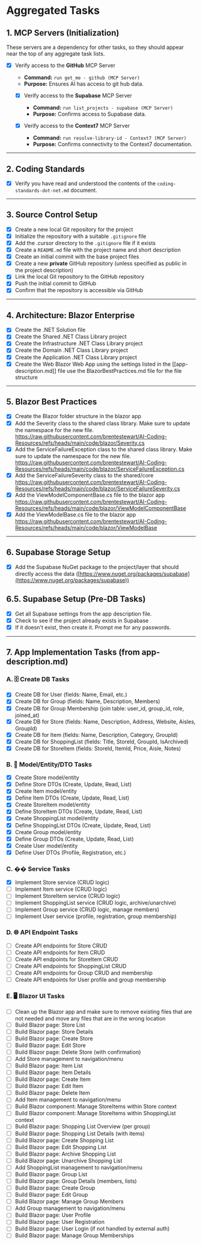 # Aggregated Tasks

## 1. MCP Servers (Initialization)
These servers are a dependency for other tasks, so they should appear near the top of any aggregate task lists.

-  [x] Verify access to the **GitHub** MCP Server
    - **Command:** `run get_me - github (MCP Server)`
    - **Purpose:** Ensures AI has access to git hub data.

  -  [x] Verify access to the **Supabase** MCP Server
    - **Command:** `run list_projects - supabase (MCP Server)`
    - **Purpose:** Confirms access to Supabase data.

  -  [x] Verify access to the **Context7** MCP Server
    - **Command:** `run resolve-library-id - Context7 (MCP Server)`
    - **Purpose:** Confirms connectivity to the Context7 documentation.

---

## 2. Coding Standards
-  [x] Verify you have read and understood the contents of the `coding-standards-dot-net.md` document.

---

## 3. Source Control Setup
- [x] Create a new local Git repository for the project
- [x] Initialize the repository with a suitable `.gitignore` file
- [x] Add the .cursor directory to the `.gitignore` file if it exists
- [x] Create a `README.md` file with the project name and short description
- [x] Create an initial commit with the base project files
- [x] Create a new **private** GitHub repository (unless specified as public in the project description)
- [x] Link the local Git repository to the GitHub repository
- [x] Push the initial commit to GitHub
- [x] Confirm that the repository is accessible via GitHub

---

## 4. Architecture: Blazor Enterprise
*  [x] Create the .NET Solution file 
*  [x] Create the Shared .NET Class Library project
*  [x] Create the Infrastructure .NET Class Library project
*  [x] Create the Domain .NET Class Library project
*  [x] Create the Application .NET Class Library project
*  [x] Create the Web Blazor Web App using the settings listed in the [[app-description.md]] file use the BlazorBestPractices.md file for the file structure

---

## 5. Blazor Best Practices
*  [x] Create the Blazor folder structure in the blazor app
*  [x] Add the Severity class to the shared class library. Make sure to update the namespace for the new file. https://raw.githubusercontent.com/brentestewart/AI-Coding-Resources/refs/heads/main/code/blazor/Severity.cs
*  [x] Add the ServiceFailureException class to the shared class library. Make sure to update the namespace for the new file. https://raw.githubusercontent.com/brentestewart/AI-Coding-Resources/refs/heads/main/code/blazor/ServiceFailureException.cs
*  [x] Add the ServiceFailureSeverity class to the shared/core https://raw.githubusercontent.com/brentestewart/AI-Coding-Resources/refs/heads/main/code/blazor/ServiceFailureSeverity.cs
*  [x] Add the ViewModelComponentBase.cs file to the blazor app https://raw.githubusercontent.com/brentestewart/AI-Coding-Resources/refs/heads/main/code/blazor/ViewModelComponentBase
*  [x] Add the ViewModelBase.cs file to the blazor app https://raw.githubusercontent.com/brentestewart/AI-Coding-Resources/refs/heads/main/code/blazor/ViewModelBase

---

## 6. Supabase Storage Setup
- [x] Add the Supabase NuGet package to the project/layer that should directly access the data ([https://www.nuget.org/packages/supabase](https://www.nuget.org/packages/supabase))

## 6.5. Supabase Setup (Pre-DB Tasks)
- [x] Get all Supabase settings from the app description file.
- [x] Check to see if the project already exists in Supabase
- [x] If it doesn't exist, then create it. Prompt me for any passwords.

---

## 7. App Implementation Tasks (from app-description.md)

### A. 🗄️ Create DB Tasks
- [x] Create DB for User (fields: Name, Email, etc.)
- [x] Create DB for Group (fields: Name, Description, Members)
- [x] Create DB for Group Membership (join table: user_id, group_id, role, joined_at)
- [x] Create DB for Store (fields: Name, Description, Address, Website, Aisles, GroupId)
- [x] Create DB for Item (fields: Name, Description, Category, GroupId)
- [x] Create DB for ShoppingList (fields: Title, StoreId, GroupId, IsArchived)
- [x] Create DB for StoreItem (fields: StoreId, ItemId, Price, Aisle, Notes)

### B. 🧩 Model/Entity/DTO Tasks
- [x] Create Store model/entity
- [x] Define Store DTOs (Create, Update, Read, List)
- [x] Create Item model/entity
- [x] Define Item DTOs (Create, Update, Read, List)
- [x] Create StoreItem model/entity
- [x] Define StoreItem DTOs (Create, Update, Read, List)
- [x] Create ShoppingList model/entity
- [x] Define ShoppingList DTOs (Create, Update, Read, List)
- [x] Create Group model/entity
- [x] Define Group DTOs (Create, Update, Read, List)
- [x] Create User model/entity
- [x] Define User DTOs (Profile, Registration, etc.)

### C. ��️ Service Tasks
- [x] Implement Store service (CRUD logic)
- [ ] Implement Item service (CRUD logic)
- [ ] Implement StoreItem service (CRUD logic)
- [ ] Implement ShoppingList service (CRUD logic, archive/unarchive)
- [ ] Implement Group service (CRUD logic, manage members)
- [ ] Implement User service (profile, registration, group membership)

### D. 🌐 API Endpoint Tasks
- [ ] Create API endpoints for Store CRUD
- [ ] Create API endpoints for Item CRUD
- [ ] Create API endpoints for StoreItem CRUD
- [ ] Create API endpoints for ShoppingList CRUD
- [ ] Create API endpoints for Group CRUD and membership
- [ ] Create API endpoints for User profile and group membership

### E. 🖥️ Blazor UI Tasks
- [ ] Clean up the Blazor app and make sure to remove existing files that are not needed and move any files that are in the wrong location
- [ ] Build Blazor page: Store List
- [ ] Build Blazor page: Store Details
- [ ] Build Blazor page: Create Store
- [ ] Build Blazor page: Edit Store
- [ ] Build Blazor page: Delete Store (with confirmation)
- [ ] Add Store management to navigation/menu
- [ ] Build Blazor page: Item List
- [ ] Build Blazor page: Item Details
- [ ] Build Blazor page: Create Item
- [ ] Build Blazor page: Edit Item
- [ ] Build Blazor page: Delete Item
- [ ] Add Item management to navigation/menu
- [ ] Build Blazor component: Manage StoreItems within Store context
- [ ] Build Blazor component: Manage StoreItems within ShoppingList context
- [ ] Build Blazor page: Shopping List Overview (per group)
- [ ] Build Blazor page: Shopping List Details (with items)
- [ ] Build Blazor page: Create Shopping List
- [ ] Build Blazor page: Edit Shopping List
- [ ] Build Blazor page: Archive Shopping List
- [ ] Build Blazor page: Unarchive Shopping List
- [ ] Add ShoppingList management to navigation/menu
- [ ] Build Blazor page: Group List
- [ ] Build Blazor page: Group Details (members, lists)
- [ ] Build Blazor page: Create Group
- [ ] Build Blazor page: Edit Group
- [ ] Build Blazor page: Manage Group Members
- [ ] Add Group management to navigation/menu
- [ ] Build Blazor page: User Profile
- [ ] Build Blazor page: User Registration
- [ ] Build Blazor page: User Login (if not handled by external auth)
- [ ] Build Blazor page: Manage Group Memberships 